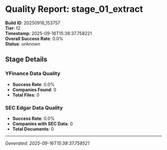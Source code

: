# Quality Report: stage_01_extract

**Build ID**: 20250916_153757  
**Tier**: f2  
**Timestamp**: 2025-09-16T15:38:37.758221  
**Overall Success Rate**: 0.0%  
**Status**: unknown

## Stage Details

### YFinance Data Quality

- **Success Rate**: 0.0%
- **Companies Found**: 0
- **Total Files**: 0

### SEC Edgar Data Quality

- **Success Rate**: 0.0%
- **Companies with SEC Data**: 0
- **Total Documents**: 0

---
*Generated: 2025-09-16T15:38:37.758521*
